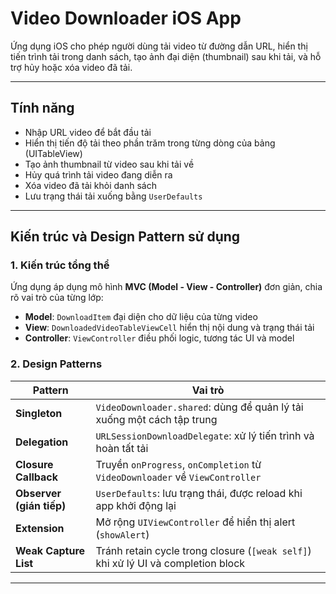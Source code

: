 # Video Downloader iOS App

Ứng dụng iOS cho phép người dùng tải video từ đường dẫn URL, hiển thị tiến trình tải trong danh sách, tạo ảnh đại diện (thumbnail) sau khi tải, và hỗ trợ hủy hoặc xóa video đã tải.

---

## Tính năng

- Nhập URL video để bắt đầu tải
- Hiển thị tiến độ tải theo phần trăm trong từng dòng của bảng (UITableView)
- Tạo ảnh thumbnail từ video sau khi tải về
- Hủy quá trình tải video đang diễn ra
- Xóa video đã tải khỏi danh sách
- Lưu trạng thái tải xuống bằng `UserDefaults`

---

## Kiến trúc và Design Pattern sử dụng

### 1. **Kiến trúc tổng thể**
Ứng dụng áp dụng mô hình **MVC (Model - View - Controller)** đơn giản, chia rõ vai trò của từng lớp:

- **Model**: `DownloadItem` đại diện cho dữ liệu của từng video
- **View**: `DownloadedVideoTableViewCell` hiển thị nội dung và trạng thái tải
- **Controller**: `ViewController` điều phối logic, tương tác UI và model

### 2. **Design Patterns**

| Pattern | Vai trò |
|--------|--------|
| **Singleton** | `VideoDownloader.shared`: dùng để quản lý tải xuống một cách tập trung |
| **Delegation** | `URLSessionDownloadDelegate`: xử lý tiến trình và hoàn tất tải |
| **Closure Callback** | Truyền `onProgress`, `onCompletion` từ `VideoDownloader` về `ViewController` |
| **Observer (gián tiếp)** | `UserDefaults`: lưu trạng thái, được reload khi app khởi động lại |
| **Extension** | Mở rộng `UIViewController` để hiển thị alert (`showAlert`) |
| **Weak Capture List** | Tránh retain cycle trong closure (`[weak self]`) khi xử lý UI và completion block |

---
